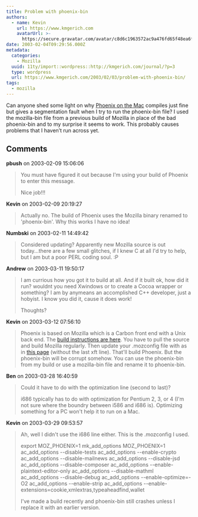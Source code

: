 ```yaml
---
title: Problem with phoenix-bin
authors:
  - name: Kevin
    url: https://www.kmgerich.com
    avatarUrl: >-
      https://secure.gravatar.com/avatar/c8d6c1963572ac9a476fd65f48ea6f3a1741d7ed3b6520563cf90cb984419f86?s=96&d=mm&r=g
date: 2003-02-04T09:29:56.000Z
metadata:
  categories:
    - Mozilla
  uuid: 11ty/import::wordpress::http://kmgerich.com/journal/?p=3
  type: wordpress
  url: https://www.kmgerich.com/2003/02/03/problem-with-phoenix-bin/
tags:
  - mozilla
---
```

Can anyone shed some light on why [Phoenix on the Mac](misc.html) compiles just fine but gives a segmentation fault when I try to run the phoenix-bin file? I used the mozilla-bin file from a previous build of Mozilla in place of the bad phoenix-bin and to my surprise it seems to work. This probably causes problems that I haven’t run across yet.

## Comments

**pbush** on 2003-02-09 15:06:06
> You must have figured it out because I'm using your build of Phoenix to enter this message.
> 
> Nice job!!!

**Kevin** on 2003-02-09 20:19:27
> Actually no. The build of Phoenix uses the Mozilla binary renamed to 'phoenix-bin'. Why this works I have no idea!

**Numbski** on 2003-02-11 14:49:42
> Considered updating?  Apparently new Mozilla source is out today...there are a few small glitches, if I knew C at all I'd try to help, but I am but a poor PERL coding soul. :P

**Andrew** on 2003-03-11 19:50:17
> I am currious how you got it to build at all.  And if it built ok, how did it run?  wouldnt you need Xwindows or to create a Cocoa wrapper or something?  I am by anymeans an accomplished C++ developer, just a hobyist.  I know you did it, cause it does work!
> 
> Thoughts?

**Kevin** on 2003-03-12 07:56:10
> Phoenix is based on Mozilla which is a Carbon front end with a Unix back end. The <a href="http://www.mozilla.org/build/mac.html" rel="nofollow ugc">build instructions are here</a>. You have to pull the source and build Mozilla regularly. Then update your .mozconfig file with as in <a href="http://www.sitemason.com/page/eCIDQc" rel="nofollow ugc">this page</a> (without the last xft line). That'll build Phoenix. But the phoenix-bin will be corrupt somehow. You can use the phoenix-bin from my build or use a mozilla-bin file and rename it to phoenix-bin.

**Ben** on 2003-03-28 16:40:59
> Could it have to do with the optimization line (second to last)?
> 
> i686 typically has to do with optimization for Pentium 2, 3, or 4 (I'm not sure where the boundry between i586 and i686 is). Optimizing something for a PC won't help it to run on a Mac.

**Kevin** on 2003-03-29 09:53:57
> Ah, well I didn't use the i686 line either. This is the .mozconfig I used.
> 
>  export MOZ_PHOENIX=1
> mk_add_options MOZ_PHOENIX=1
> ac_add_options --disable-tests
> ac_add_options --enable-crypto
> ac_add_options --disable-mailnews
> ac_add_options --disable-jsd
> ac_add_options --disable-composer
> ac_add_options --enable-plaintext-editor-only
> ac_add_options --disable-mathml
> ac_add_options --disable-debug
> ac_add_options --enable-optimize=-O2
> ac_add_options --enable-strip
> ac_add_options --enable-extensions=cookie,xmlextras,typeaheadfind,wallet
> 
> I've made a build recently and phoenix-bin still crashes unless I replace it with an earlier version.
> 
